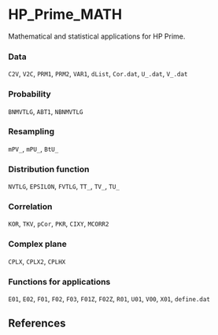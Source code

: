 # HP_Prime_MATH
Mathematical and statistical applications for HP Prime.

### Data
`C2V`, `V2C`, `PRM1`, `PRM2`, `VAR1`, `dList`, `Cor.dat`, `U_.dat`, `V_.dat`

### Probability
`BNMVTLG`, `ABT1`, `NBNMVTLG`

### Resampling
`mPV_`, `mPU_`, `BtU_`

### Distribution function
`NVTLG`, `EPSILON`, `FVTLG`, `TT_`, `TV_`, `TU_`

### Correlation
`KOR`, `TKV`, `pCor`, `PKR`, `CIXY`, `MCORR2`

### Complex plane
`CPLX`, `CPLX2`, `CPLHX`

### Functions for applications
`E01`, `E02`, `F01`, `F02`, `F03`, `F01Z`, `F02Z`, `R01`, `U01`, `V00`, `X01`, `define.dat`

## References
